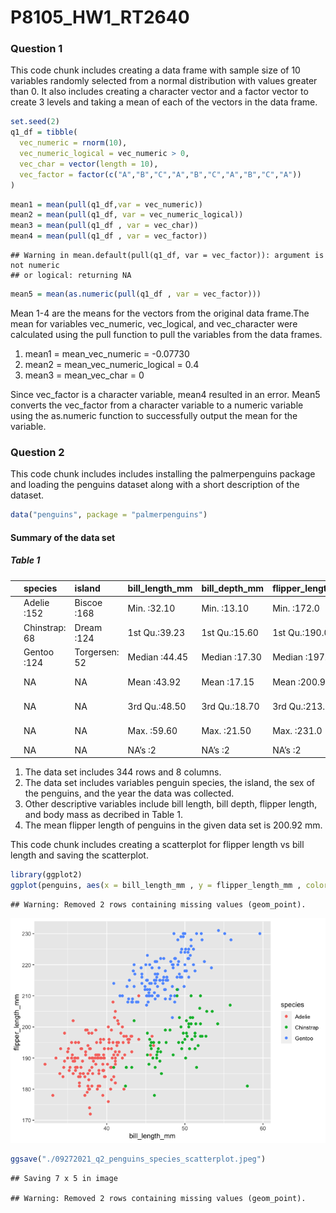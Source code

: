 P8105\_HW1\_RT2640
================

### Question 1

This code chunk includes creating a data frame with sample size of 10
variables randomly selected from a normal distribution with values
greater than 0. It also includes creating a character vector and a
factor vector to create 3 levels and taking a mean of each of the
vectors in the data frame.

``` r
set.seed(2)
q1_df = tibble(
  vec_numeric = rnorm(10),
  vec_numeric_logical = vec_numeric > 0,
  vec_char = vector(length = 10),
  vec_factor = factor(c("A","B","C","A","B","C","A","B","C","A"))
)
```

``` r
mean1 = mean(pull(q1_df,var = vec_numeric))
mean2 = mean(pull(q1_df, var = vec_numeric_logical))
mean3 = mean(pull(q1_df , var = vec_char))
mean4 = mean(pull(q1_df , var = vec_factor))
```

    ## Warning in mean.default(pull(q1_df, var = vec_factor)): argument is not numeric
    ## or logical: returning NA

``` r
mean5 = mean(as.numeric(pull(q1_df , var = vec_factor)))
```

Mean 1-4 are the means for the vectors from the original data frame.The
mean for variables vec\_numeric, vec\_logical, and vec\_character were
calculated using the pull function to pull the variables from the data
frames.

1.  mean1 = mean\_vec\_numeric = -0.07730
2.  mean2 = mean\_vec\_numeric\_logical = 0.4
3.  mean3 = mean\_vec\_char = 0

Since vec\_factor is a character variable, mean4 resulted in an error.
Mean5 converts the vec\_factor from a character variable to a numeric
variable using the as.numeric function to successfully output the mean
for the variable.

### Question 2

This code chunk includes includes installing the palmerpenguins package
and loading the penguins dataset along with a short description of the
dataset.

``` r
data("penguins", package = "palmerpenguins")
```

#### Summary of the data set

##### Table 1

|     | species       | island        | bill\_length\_mm | bill\_depth\_mm | flipper\_length\_mm | body\_mass\_g | sex        | year         |
|:----|:--------------|:--------------|:-----------------|:----------------|:--------------------|:--------------|:-----------|:-------------|
|     | Adelie :152   | Biscoe :168   | Min. :32.10      | Min. :13.10     | Min. :172.0         | Min. :2700    | female:165 | Min. :2007   |
|     | Chinstrap: 68 | Dream :124    | 1st Qu.:39.23    | 1st Qu.:15.60   | 1st Qu.:190.0       | 1st Qu.:3550  | male :168  | 1st Qu.:2007 |
|     | Gentoo :124   | Torgersen: 52 | Median :44.45    | Median :17.30   | Median :197.0       | Median :4050  | NA’s : 11  | Median :2008 |
|     | NA            | NA            | Mean :43.92      | Mean :17.15     | Mean :200.9         | Mean :4202    | NA         | Mean :2008   |
|     | NA            | NA            | 3rd Qu.:48.50    | 3rd Qu.:18.70   | 3rd Qu.:213.0       | 3rd Qu.:4750  | NA         | 3rd Qu.:2009 |
|     | NA            | NA            | Max. :59.60      | Max. :21.50     | Max. :231.0         | Max. :6300    | NA         | Max. :2009   |
|     | NA            | NA            | NA’s :2          | NA’s :2         | NA’s :2             | NA’s :2       | NA         | NA           |

1.  The data set includes 344 rows and 8 columns.
2.  The data set includes variables penguin species, the island, the sex
    of the penguins, and the year the data was collected.
3.  Other descriptive variables include bill length, bill depth, flipper
    length, and body mass as decribed in Table 1.
4.  The mean flipper length of penguins in the given data set is
    200.92 mm.

This code chunk includes creating a scatterplot for flipper length vs
bill length and saving the scatterplot.

``` r
library(ggplot2)
ggplot(penguins, aes(x = bill_length_mm , y = flipper_length_mm , color = species)) + geom_point()
```

    ## Warning: Removed 2 rows containing missing values (geom_point).

![](p8105_hw1_rt2640_files/figure-gfm/question_2_scatterplot-1.png)<!-- -->

``` r
ggsave("./09272021_q2_penguins_species_scatterplot.jpeg")
```

    ## Saving 7 x 5 in image

    ## Warning: Removed 2 rows containing missing values (geom_point).
